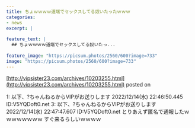 ```yaml
---
title: ちょｗｗｗｗ道端でセックスしてる奴いたったｗｗｗ
categories:
- news
excerpt: |
  
feature_text: |
  ## ちょｗｗｗｗ道端でセックスしてる奴いたっ...
  
feature_image: "https://picsum.photos/2560/600?image=733"
image: "https://picsum.photos/2560/600?image=733"
---
```


[http://vipsister23.com/archives/10203255.html](http://vipsister23.com/archives/10203255.html)
posted on 

<!--more-->

1: 以下、?ちゃんねるからVIPがお送りします 2022/12/14(水) 22:46:50.445 ID:V5YQDoft0.net 3: 以下、?ちゃんねるからVIPがお送りします 2022/12/14(水) 22:47:47.607 ID:V5YQDoft0.net とりあえず匿名で通報したｗｗｗｗｗｗｗｗ すぐ来るらしいｗｗｗｗ
